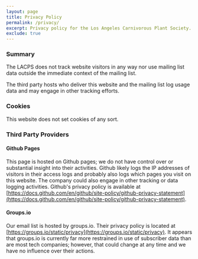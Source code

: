 ```yaml
---
layout: page
title: Privacy Policy
permalink: /privacy/
excerpt: Privacy policy for the Los Angeles Carnivorous Plant Society.
exclude: true
---
```


### Summary

The LACPS does not track website visitors in any way nor use mailing list data outside the immediate context of the mailing list.

The third party hosts who deliver this website and the mailing list log usage data and may engage in other tracking efforts.

### Cookies

This website does not set cookies of any sort.

### Third Party Providers

#### Github Pages

This page is hosted on Github pages; we do not have control over or substantial insight into their activities. Github likely logs the IP addresses of visitors in their access logs and probably also logs which pages you visit on this website. The company could also engage in other tracking or data logging activities. Github's privacy policy is available at [https://docs.github.com/en/github/site-policy/github-privacy-statement](https://docs.github.com/en/github/site-policy/github-privacy-statement).

#### Groups.io

Our email list is hosted by groups.io. Their privacy policy is located at [https://groups.io/static/privacy](https://groups.io/static/privacy). It appears that groups.io is currently far more restrained in use of subscriber data than are most tech companies; however, that could change at any time and we have no influence over their actions.
